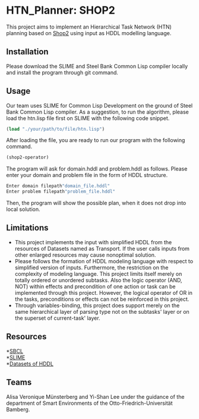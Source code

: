 # HTN_Planner: SHOP2

This project aims to implement an Hierarchical Task Network (HTN) planning based on [Shop2](https://github.com/cl-axon/shop2.git) using input as HDDL modelling language.  


## Installation
Please download the SLIME and Steel Bank Common Lisp compiler locally and install the program through git command. 

## Usage
Our team uses SLIME for Common Lisp Development on the ground of Steel Bank Common Lisp compiler.
As a suggestion, to run the algorithm, please load the htn.lisp file first on SLIME with the following code snippet.  
```lisp
(load "./your/path/to/file/htn.lisp")
```
After loading the file, you are ready to run our program with the following command.
```lisp
(shop2-operator)
```
The program will ask for domain.hddl and problem.hddl as follows. Please enter your domain and problem file in the form of HDDL structure. 
```lisp
Enter domain filepath"domain_file.hddl"
Enter problem filepath"problem_file.hddl"
```
Then, the program will show the possible plan, when it does not drop into local solution.

## Limitations
+ This project implements the input with simplified HDDL from the resources of Datasets named as Transport. If the user calls inputs from other enlarged resources may cause nonoptimal solution. 
+ Please follows the formation of HDDL modeling language with respect to simplified version of inputs. Furthermore, the restriction on the complexity of modeling language. This project limits itself merely on totally ordered or unordered subtasks. Also the logic operator (AND, NOT) within effects and precondition of one action or task can be implemented through this project. However, the logical operator of OR in the tasks, preconditions or effects can not be reinforced in this project. 
+ Through variables-binding, this project does support merely on the same hierarchical layer of parsing type not on the subtasks' layer or on the superset of current-task' layer. 

## Resources
*[SBCL](http://www.sbcl.org/) <br/>
*[SLIME](https://slime.common-lisp.dev/#:~:text=SLIME%20is%20a%20Emacs%20mode%20for%20Common%20Lisp,invitation%20to%20learn%20more%20about%20what%27s%20going%20on.) <br/>
*[Datasets of HDDL](https://github.com/panda-planner-dev/ipc2020-domains/tree/master/partial-order/Transport)<br/>

## Teams
Alisa Veronique Münsterberg and
Yi-Shan Lee 
under the guidance of the department of Smart Environments of the Otto-Friedrich-Universität Bamberg.
